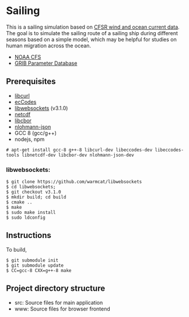 # Sailing
This is a sailing simulation based on [CFSR wind and ocean current data](https://nomads.ncdc.noaa.gov/data/). The goal is to simulate the sailing route of a sailing ship during different seasons based on a simple model, which may be helpful for studies on human migration across the ocean.

* [NOAA CFS](https://www.ncdc.noaa.gov/data-access/model-data/model-datasets/climate-forecast-system-version2-cfsv2)
* [GRIB Parameter Database](https://apps.ecmwf.int/codes/grib/param-db/)

## Prerequisites

* [libcurl](https://curl.haxx.se/libcurl/)
* [ecCodes](https://confluence.ecmwf.int//display/ECC/ecCodes+Home)
* [libwebsockets](https://libwebsockets.org/) (v3.1.0)
* [netcdf](https://www.unidata.ucar.edu/software/netcdf/)
* [libcbor](https://github.com/PJK/libcbor)
* [nlohmann-json](https://github.com/nlohmann/json)
* GCC 8 (gcc/g++)
* nodejs, npm

```console
# apt-get install gcc-8 g++-8 libcurl-dev libeccodes-dev libeccodes-tools libnetcdf-dev libcbor-dev nlohmann-json-dev
```

### libwebsockets:
```console
$ git clone https://github.com/warmcat/libwebsockets
$ cd libwebsockets;
$ git checkout v3.1.0
$ mkdir build; cd build
$ cmake ..
$ make
$ sudo make install
$ sudo ldconfig
```

## Instructions

To build,
```console
$ git submodule init
$ git submodule update
$ CC=gcc-8 CXX=g++-8 make
```

## Project directory structure
* src: Source files for main application
* www: Source files for browser frontend
